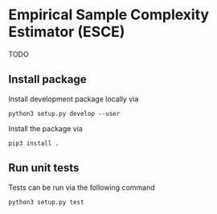 # Empirical Sample Complexity Estimator (ESCE)

TODO

## Install package

Install development package locally via

```
python3 setup.py develop --user
```

Install the package via

```
pip3 install .
```

## Run unit tests

Tests can be run via the following command

```
python3 setup.py test
```
